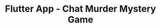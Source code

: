 ---
title: Flutter App - Chat Murder Mystery Game
layout: page
show_sidebar: false
hero_image: /images/brandi-redd-aJTiW00qqtI-unsplash.jpg
hero_darken: true
---